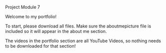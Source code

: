 Project Module 7

Welcome to my portfolio!

To start, please download all files. Make sure the aboutmepicture file is included so it will appear in the about me section.

The videos in the portfolio section are all YouTube Videos, so nothing needs to be downloaded for that section!